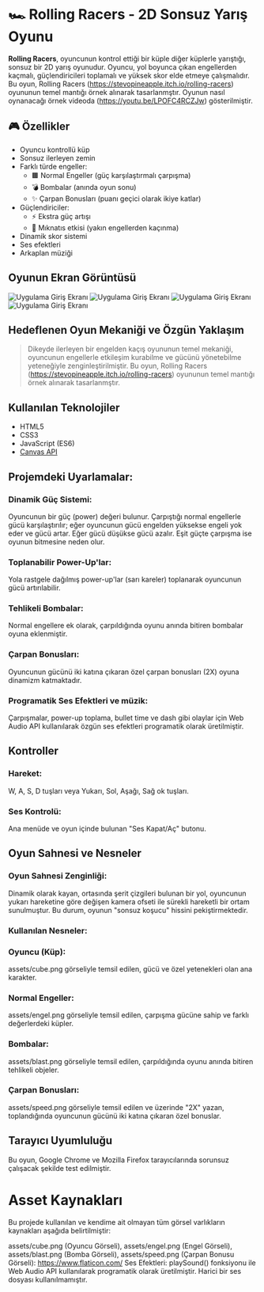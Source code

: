 # 🏎️ Rolling Racers - 2D Sonsuz Yarış Oyunu

**Rolling Racers**, oyuncunun kontrol ettiği bir küple diğer küplerle yarıştığı, sonsuz bir 2D yarış oyunudur. Oyuncu, yol boyunca çıkan engellerden kaçmalı, güçlendiricileri toplamalı ve yüksek skor elde etmeye çalışmalıdır. Bu oyun, Rolling Racers (https://stevopineapple.itch.io/rolling-racers) oyununun temel mantığı örnek alınarak tasarlanmştır.
Oyunun nasıl oynanacağı örnek videoda (https://youtu.be/LPOFC4RCZJw) gösterilmiştir.

## 🎮 Özellikler

- Oyuncu kontrollü küp
- Sonsuz ilerleyen zemin
- Farklı türde engeller:
  - 🟫 Normal Engeller (güç karşılaştırmalı çarpışma)
  - 💣 Bombalar (anında oyun sonu)
  - ✨ Çarpan Bonusları (puanı geçici olarak ikiye katlar)
- Güçlendiriciler:
  - ⚡ Ekstra güç artışı
  - 🧲 Mıknatıs etkisi (yakın engellerden kaçınma)
- Dinamik skor sistemi
- Ses efektleri
- Arkaplan müziği



 ## Oyunun Ekran Görüntüsü
 ![Uygulama Giriş Ekranı](images/foto1.jpg)
 ![Uygulama Giriş Ekranı](images/foto2.jpg)
 ![Uygulama Giriş Ekranı](images/foto3.jpg)
 ![Uygulama Giriş Ekranı](images/foto4.jpg)

## Hedeflenen Oyun Mekaniği ve Özgün Yaklaşım
> Dikeyde ilerleyen bir engelden kaçış oyununun temel mekaniği, oyuncunun engellerle etkileşim kurabilme ve gücünü yönetebilme yeteneğiyle zenginleştirilmiştir.
Bu oyun, Rolling Racers (https://stevopineapple.itch.io/rolling-racers) oyununun temel mantığı örnek alınarak tasarlanmştır.

## Kullanılan Teknolojiler

- HTML5
- CSS3
- JavaScript (ES6)
- [Canvas API](https://developer.mozilla.org/en-US/docs/Web/API/Canvas_API)

## Projemdeki Uyarlamalar:

### Dinamik Güç Sistemi:
Oyuncunun bir güç (power) değeri bulunur. Çarpıştığı normal engellerle gücü karşılaştırılır; eğer oyuncunun gücü engelden yüksekse engeli yok eder ve gücü artar. Eğer gücü düşükse gücü azalır. Eşit güçte çarpışma ise oyunun bitmesine neden olur.
### Toplanabilir Power-Up'lar:
Yola rastgele dağılmış power-up'lar (sarı kareler) toplanarak oyuncunun gücü artırılabilir.
### Tehlikeli Bombalar:
Normal engellere ek olarak, çarpıldığında oyunu anında bitiren bombalar oyuna eklenmiştir.
### Çarpan Bonusları:
Oyuncunun gücünü iki katına çıkaran özel çarpan bonusları (2X) oyuna dinamizm katmaktadır.
### Programatik Ses Efektleri ve müzik:
Çarpışmalar, power-up toplama, bullet time ve dash gibi olaylar için Web Audio API kullanılarak özgün ses efektleri programatik olarak üretilmiştir.

## Kontroller
### Hareket:
W, A, S, D tuşları veya Yukarı, Sol, Aşağı, Sağ ok tuşları.
### Ses Kontrolü: 
Ana menüde ve oyun içinde bulunan "Ses Kapat/Aç" butonu.

## Oyun Sahnesi ve Nesneler
### Oyun Sahnesi Zenginliği: 
Dinamik olarak kayan, ortasında şerit çizgileri bulunan bir yol, oyuncunun yukarı hareketine göre değişen kamera ofseti ile sürekli hareketli bir ortam sunulmuştur. Bu durum, oyunun "sonsuz koşucu" hissini pekiştirmektedir.
### Kullanılan Nesneler:
### Oyuncu (Küp):
assets/cube.png görseliyle temsil edilen, gücü ve özel yetenekleri olan ana karakter.
### Normal Engeller: 
assets/engel.png görseliyle temsil edilen, çarpışma gücüne sahip ve farklı değerlerdeki küpler.
### Bombalar:
assets/blast.png görseliyle temsil edilen, çarpıldığında oyunu anında bitiren tehlikeli objeler.
### Çarpan Bonusları: 
assets/speed.png görseliyle temsil edilen ve üzerinde "2X" yazan, toplandığında oyuncunun gücünü iki katına çıkaran özel bonuslar.

## Tarayıcı Uyumluluğu
Bu oyun, Google Chrome ve Mozilla Firefox tarayıcılarında sorunsuz çalışacak şekilde test edilmiştir.

# Asset Kaynakları
Bu projede kullanılan ve kendime ait olmayan tüm görsel varlıkların kaynakları aşağıda belirtilmiştir:

assets/cube.png (Oyuncu Görseli), assets/engel.png (Engel Görseli), assets/blast.png (Bomba Görseli), assets/speed.png (Çarpan Bonusu Görseli): https://www.flaticon.com/
Ses Efektleri: playSound() fonksiyonu ile Web Audio API kullanılarak programatik olarak üretilmiştir. Harici bir ses dosyası kullanılmamıştır.
